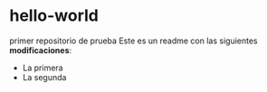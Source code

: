 # hello-world
primer repositorio de prueba
Este es un readme con las siguientes **modificaciones**:
* La primera
* La segunda
